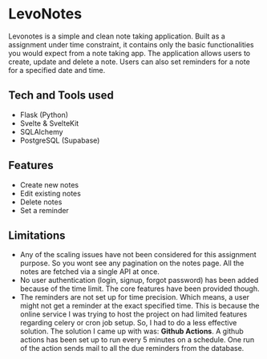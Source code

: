 # LevoNotes
Levonotes is a simple and clean note taking application. Built as a assignment under time constraint, it contains only the basic functionalities you would expect from a note taking app. The application allows users to create, update and delete a note. Users can also set reminders for a note for a specified date and time.

## Tech and Tools used
- Flask (Python)
- Svelte & SvelteKit
- SQLAlchemy
- PostgreSQL (Supabase)

## Features
- Create new notes
- Edit existing notes
- Delete notes
- Set a reminder

## Limitations
- Any of the scaling issues have not been considered for this assignment purpose. So you wont see any pagination on the notes page. All the notes are fetched via a single API at once.
- No user authentication (login, signup, forgot password) has been added because of the time limit. The core features have been provided though.
- The reminders are not set up for time precision. Which means, a user might not get a reminder at the exact specified time. This is because the online service I was trying to host the project on had limited features regarding celery or cron job setup. So, I had to do a less effective solution. The solution I came up with was: **Github Actions**. A github actions has been set up to run every 5 minutes on a schedule. One run of the action sends mail to all the due reminders from the database. 
